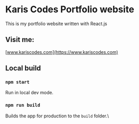 # Karis Codes Portfolio website

This is my portfolio website written with React.js

## Visit me:

[www.kariscodes.com](https://www.kariscodes.com)

## Local build

### `npm start`

Run in local dev mode.

### `npm run build`

Builds the app for production to the `build` folder.\
